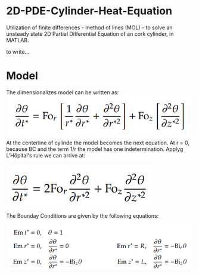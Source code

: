 # 2D-PDE-Cylinder-Heat-Equation
Utilization of finite differences - method of lines (MOL) - to solve an unsteady state 2D Partial Differential Equation of an cork cylinder, in MATLAB.

to write...

# Model

The dimensionalizes model can be written as:
![Dimensionalizes model.](/images/dimensionalized_model.png)

At the centerline of cylinde the model becomes the next equation. At r = 0, because BC and the term 1/r the model has one indetermination. Applyg L'Hôpital's rule we can arrive at:

![dimensionalized_model_at_center.png](/images/dimensionalized_model_at_center.png)

The Bounday Conditions are given by the following equations:

![dimensionalized_model_BC.png](/images/dimensionalized_model_BC.png)
